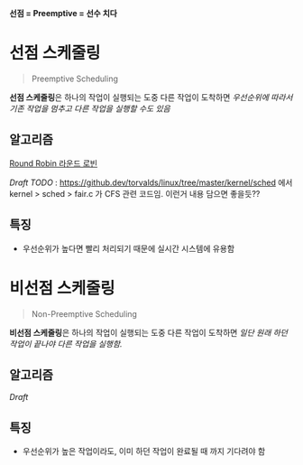 **선점 = Preemptive = 선수 치다**
# 선점 스케줄링
> Preemptive Scheduling

**선점 스케줄링**은 하나의 작업이 실행되는 도중 다른 작업이 도착하면 *우선순위에 따라서 기존 작업을 멈추고 다른 작업을 실행할 수도 있음*
## 알고리즘
[Round Robin 라운드 로빈](Round%20Robin%20라운드%20로빈.md)

*Draft*
*TODO* : https://github.dev/torvalds/linux/tree/master/kernel/sched 에서 kernel > sched > fair.c 가 CFS 관련 코드임. 이런거 내용 담으면 좋을듯??
## 특징
- 우선순위가 높다면 빨리 처리되기 때문에 실시간 시스템에 유용함
# 비선점 스케줄링
> Non-Preemptive Scheduling

**비선점 스케줄링**은 하나의 작업이 실행되는 도중 다른 작업이 도착하면 *일단 원래 하던 작업이 끝나야 다른 작업을 실행함.*
## 알고리즘
*Draft*
## 특징
- 우선순위가 높은 작업이라도, 이미 하던 작업이 완료될 때 까지 기다려야 함

